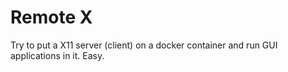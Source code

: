 # Remote X

Try to put a X11 server (client) on a docker container and run GUI applications in it. Easy.